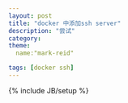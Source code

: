 ```yaml
---
layout: post
title: "docker 中添加ssh server"
description: "尝试"
category: 
theme:
  name:"mark-reid"

tags: [docker ssh]
---
```

{% include JB/setup %}




